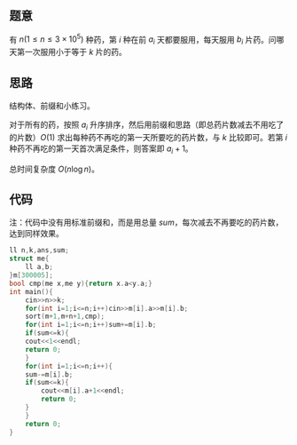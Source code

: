 ## 题意

有 $n(1\le n\le 3 \times 10^5)$ 种药，第 $i$ 种在前 $a_i$ 天都要服用，每天服用 $b_i$ 片药。问哪天第一次服用小于等于 $k$ 片的药。

## 思路

结构体、前缀和小练习。

对于所有的药，按照 $a_i$ 升序排序，然后用前缀和思路（即总药片数减去不用吃了的片数）$O(1)$ 求出每种药不再吃的第一天所要吃的药片数，与 $k$ 比较即可。若第 $i$ 种药不再吃的第一天首次满足条件，则答案即 $a_i+1$。

总时间复杂度 $O(n\log n)$。

## 代码

注：代码中没有用标准前缀和，而是用总量 $sum$，每次减去不再要吃的药片数，达到同样效果。

```cpp
ll n,k,ans,sum;
struct me{
    ll a,b;
}m[300005];
bool cmp(me x,me y){return x.a<y.a;}
int main(){
    cin>>n>>k;
    for(int i=1;i<=n;i++)cin>>m[i].a>>m[i].b;
    sort(m+1,m+n+1,cmp);
    for(int i=1;i<=n;i++)sum+=m[i].b;
    if(sum<=k){
	cout<<1<<endl;
	return 0;
    }
    for(int i=1;i<=n;i++){
	sum-=m[i].b;
	if(sum<=k){
	    cout<<m[i].a+1<<endl;
	    return 0;
	}
    }
    return 0;
}
```
